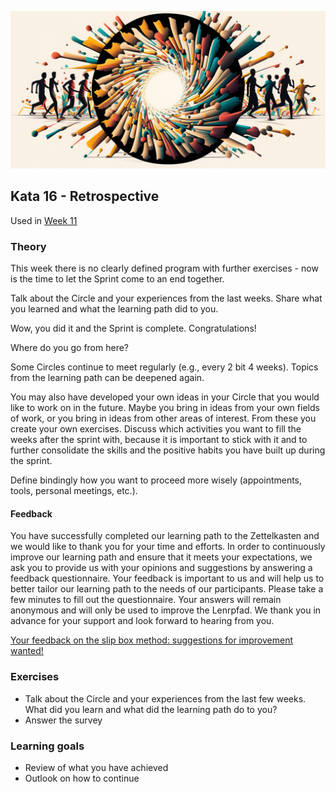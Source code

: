 ![Retrospective](images/woche12.png)

## Kata 16 - Retrospective

Used in [Week 11](2-1-Woche-11.md)

### Theory
This week there is no clearly defined program with further exercises - now is the time to let the Sprint come to an end together.

Talk about the Circle and your experiences from the last weeks. Share what you learned and what the learning path did to you.

Wow, you did it and the Sprint is complete. Congratulations!

Where do you go from here?

Some Circles continue to meet regularly (e.g., every 2 bit 4 weeks). Topics from the learning path can be deepened again.

You may also have developed your own ideas in your Circle that you would like to work on in the future. Maybe you bring in ideas from your own fields of work, or you bring in ideas from other areas of interest. From these you create your own exercises.
Discuss which activities you want to fill the weeks after the sprint with, because it is important to stick with it and to further consolidate the skills and the positive habits you have built up during the sprint.

Define bindingly how you want to proceed more wisely (appointments, tools, personal meetings, etc.).


#### Feedback
You have successfully completed our learning path to the Zettelkasten and we would like to thank you for your time and efforts. In order to continuously improve our learning path and ensure that it meets your expectations, we ask you to provide us with your opinions and suggestions by answering a feedback questionnaire. Your feedback is important to us and will help us to better tailor our learning path to the needs of our participants. Please take a few minutes to fill out the questionnaire. Your answers will remain anonymous and will only be used to improve the Lenrpfad. We thank you in advance for your support and look forward to hearing from you.

[Your feedback on the slip box method: suggestions for improvement wanted!](https://www.surveymonkey.de/r/NQX55WN)

### Exercises
- Talk about the Circle and your experiences from the last few weeks. What did you learn and what did the learning path do to you?
- Answer the survey


### Learning goals
- Review of what you have achieved
- Outlook on how to continue


